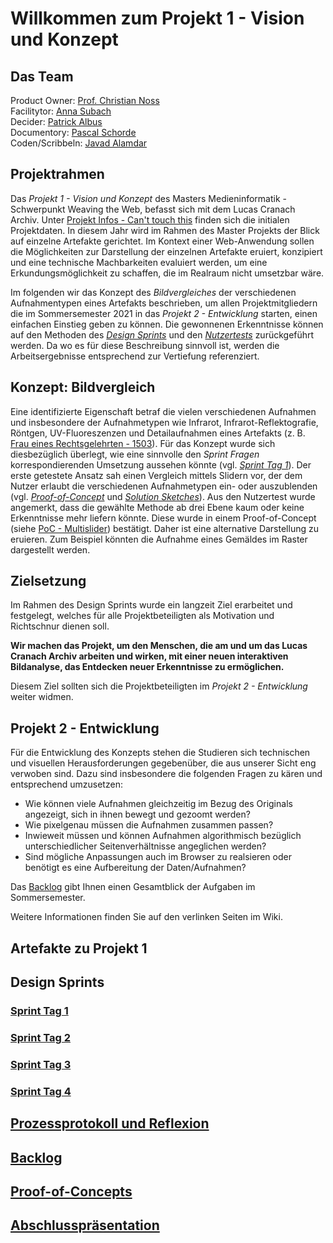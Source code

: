 # Willkommen zum Projekt 1 - Vision und Konzept

## Das Team

Product Owner: [Prof. Christian Noss](https://github.com/cnoss)  
Facilitytor: [Anna Subach](https://github.com/annasubach)  
Decider: [Patrick Albus](https://github.com/Narua2010)  
Documentory: [Pascal Schorde](https://github.com/p2sk)  
Coden/Scribbeln: [Javad Alamdar](https://github.com/javadalam)

## Projektrahmen

Das _Projekt 1 - Vision und Konzept_ des Masters Medieninformatik - Schwerpunkt Weaving the Web, befasst sich mit dem Lucas Cranach Archiv. Unter [Projekt Infos - Can't touch this](https://th-koeln.github.io/mi-master-wtw/projektthemen/2020-ws-project-1/index/) finden sich die initialen Projektdaten. In diesem Jahr wird im Rahmen des Master Projekts der Blick auf einzelne Artefakte gerichtet. Im Kontext einer Web-Anwendung sollen die Möglichkeiten zur Darstellung der einzelnen Artefakte eruiert, konzipiert und eine technische Machbarkeiten evaluiert werden, um eine Erkundungsmöglichkeit zu schaffen, die im Realraum nicht umsetzbar wäre. 

Im folgenden wir das Konzept des _Bildvergleiches_ der verschiedenen Aufnahmentypen eines Artefakts beschrieben, um allen Projektmitgliedern die im Sommersemester 2021 in das _Projekt 2 - Entwicklung_ starten, einen einfachen Einstieg geben zu können. Die gewonnenen Erkenntnisse können auf den Methoden des [_Design Sprints_](https://designsprint.org/de/) und den [_Nutzertests_](../../wiki/Sprint-Day-4) zurückgeführt werden. Da wo es für diese Beschreibung sinnvoll ist, werden die Arbeitsergebnisse entsprechend zur Vertiefung referenziert.

## Konzept: Bildvergleich

Eine identifizierte Eigenschaft betraf die vielen verschiedenen Aufnahmen und insbesondere der Aufnahmetypen wie Infrarot, Infrarot-Reflektografie, Röntgen, UV-Fluoreszenzen und Detailaufnahmen eines Artefakts (z. B. [Frau eines Rechtsgelehrten - 1503](https://lucascranach.org/DE_smbGG_1907)). Für das Konzept wurde sich diesbezüglich überlegt, wie eine sinnvolle den _Sprint Fragen_ korrespondierenden Umsetzung aussehen könnte (vgl. [_Sprint Tag 1_](../../wiki/Sprint-Day-1#sprint-questions)). Der erste getestete Ansatz sah einen Vergleich mittels Slidern vor, der dem Nutzer erlaubt die verschiedenen Aufnahmetypen ein- oder auszublenden (vgl. [_Proof-of-Concept_](https://narua2010.github.io/Projekt-1-Vision-und-Konzept/poc/multislider/index.html) und [_Solution Sketches_](../../wiki/Sprint-Day-2)). Aus den Nutzertest wurde angemerkt, dass die gewählte Methode ab drei Ebene kaum oder keine Erkenntnisse mehr liefern könnte. Diese wurde in einem Proof-of-Concept (siehe [PoC - Multislider](https://narua2010.github.io/Projekt-1-Vision-und-Konzept/poc/multislider/index.html)) bestätigt. Daher ist eine alternative Darstellung zu eruieren. Zum Beispiel könnten die Aufnahme eines Gemäldes im Raster dargestellt werden.

## Zielsetzung

Im Rahmen des Design Sprints wurde ein langzeit Ziel erarbeitet und festgelegt, welches für alle Projektbeteiligten als Motivation und Richtschnur dienen soll.

**Wir machen das Projekt, um den Menschen, die am und um das Lucas Cranach Archiv arbeiten und wirken, mit einer neuen interaktiven Bildanalyse, das Entdecken neuer Erkenntnisse zu ermöglichen.**

Diesem Ziel sollten sich die Projektbeteiligten im _Projekt 2 - Entwicklung_ weiter widmen.

## Projekt 2 - Entwicklung

Für die Entwicklung des Konzepts stehen die Studieren sich technischen und visuellen Herausforderungen gegebenüber, die aus unserer Sicht eng verwoben sind. Dazu sind insbesondere die folgenden Fragen zu kären und entsprechend umzusetzen:

* Wie können viele Aufnahmen gleichzeitig im Bezug des Originals angezeigt, sich in ihnen bewegt und gezoomt werden?
* Wie pixelgenau müssen die Aufnahmen zusammen passen?
* Inwieweit müssen und können Aufnahmen algorithmisch bezüglich unterschiedlicher Seitenverhältnisse angeglichen werden?
* Sind mögliche Anpassungen auch im Browser zu realsieren oder benötigt es eine Aufbereitung der Daten/Aufnahmen?

Das [Backlog](projects/3) gibt Ihnen einen Gesamtblick der Aufgaben im Sommersemester.

Weitere Informationen finden Sie auf den verlinken Seiten im Wiki.

## Artefakte zu Projekt 1

## Design Sprints

### [Sprint Tag 1](../../wiki/Sprint-Day-1)

### [Sprint Tag 2](../../wiki/Sprint-Day-2)

### [Sprint Tag 3](../../wiki/Sprint-Day-3)

### [Sprint Tag 4](../../wiki/Sprint-Day-4)

## [Prozessprotokoll und Reflexion](../../wiki/Prozessprotokoll-Reflexion)

## [Backlog](../../projects/3)

## [Proof-of-Concepts](https://narua2010.github.io/Projekt-1-Vision-und-Konzept/poc/)

## [Abschlusspräsentation](../../wiki/Abschlusspräsentation)

